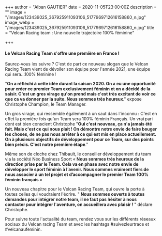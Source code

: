 +++
author = "Alban GAUTIER"
date = 2020-11-05T23:00:00Z
description = ""
image = "/images/123439025_367925911093106_5177969712616158860_n.jpg"
image_webp = "/images/123439025_367925911093106_5177969712616158860_n.jpg"
title = "Velcan Racing team : Une nouvelle trajectoire 100% féminine"

+++
#### Le Velcan Racing Team s'offre une première en France !

Saurez-vous les suivre ? C'est de part ce nouveau slogan que le Velcan Racing Team vient de dévoiler son équipe pour l'année 2021, une équipe qui sera...100% féminine !

"**On a réfléchi à cette idée durant la saison 2020. On a eu une opportunité pour créer ce premier Team exclusivement féminin et on a décidé de la saisir. C'est un gros virage qu'on prend mais c'est très excitant de voir ce que ca va donner par la suite. Nous sommes très heureux**." expose Christophe Champion, le Team Manager.

Un gros virage, qui ressemble également à un saut dans l'inconnu : C'est en effet la première fois qu'un Team sera 100% féminin Français. Un vrai pari dont est bien conscient Christophe "**Oui c'est nouveau, ça n'a jamais été fait. Mais c'est ce qui nous plait ! On démontre notre envie de faire bouger les choses, de ne pas nous arrêter à ce qui est mis en place actuellement. On à plusieurs objectifs de développement pour ce Team, sur des points bien précis. C'est notre première étape**."

Même son de cloche chez Thibault, le conseiller développement du team via la société Néo Business Sport « **Nous sommes très heureux de la direction prise par le Team. Cela va en phase avec notre envie de développer le sport féminin à l’avenir. Nous sommes vraiment fiers de nous associer à un tel projet et d’accompagner le premier Team 100% féminin français** »

Un nouveau chapitre pour le Velcan Racing Team, qui ouvre la porte à toutes celles qui voudraient l'écrire. " **Nous sommes ouverts à toutes demandes pour intégrer notre team, il ne faut pas hésiter à nous contacter pour intégrer l'aventure, on accueillera avec plaisir !** " déclare Christophe.

Pour suivre toute l'actualité du team, rendez vous sur les différents réseaux sociaux du Velcan racing Team et avec les hashtags #suivezleurtrace et #velcanaufeminin.